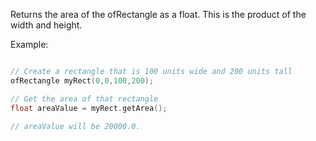 Returns the area of the ofRectangle as a float.
This is the product of the width and height.

Example:
```cpp

// Create a rectangle that is 100 units wide and 200 units tall
ofRectangle myRect(0,0,100,200);

// Get the area of that rectangle
float areaValue = myRect.getArea();

// areaValue will be 20000.0.
```

